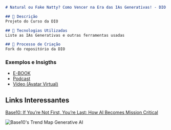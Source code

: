 
```markdown
# Natural ou Fake Natty? Como Vencer na Era das IAs Generativas! - DIO

## 📒 Descrição
Projeto do Curso da DIO

## 🤖 Tecnologias Utilizadas
Liste as IAs Generativas e outras ferramentas usadas

## 🧐 Processo de Criação
Fork do repositório da DIO

```

### Exemplos e Insigths

- [E-BOOK](/exemplos/E-BOOK.md)
- [Podcast](/exemplos/PODCAST.md)
- [Vídeo (Avatar Virtual)](/exemplos/VIDEO.md)

## Links Interessantes

[Base10: If You’re Not First, You’re Last: How AI Becomes Mission Critical](https://base10.vc/post/generative-ai-mission-critical/)

![Base10's Trend Map Generative AI](https://github.com/digitalinnovationone/lab-natty-or-not/assets/730492/f4df26e8-f8f7-4419-8252-c69d73ea930c)
